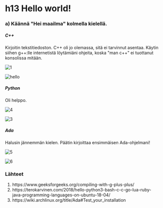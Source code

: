 <h1>h13 Hello world!</h1>

<h3>a) Käännä "Hei maailma" kolmella kielellä.</h3>

<h5>C++</h5>

Kirjoitin tekstitiedoston. C++ oli jo olemassa, sitä ei tarvinnut asentaa. Käytin siihen g++:lle internetistä löytämiäni ohjeita, koska "man c++" ei tuottanut konsolissa mitään.

![1](https://user-images.githubusercontent.com/105177604/224279448-a779acb3-e5b4-4537-9117-8e2f1c74e9bc.JPG)

![hello](https://user-images.githubusercontent.com/105177604/224280163-bd7ba99d-8e6c-43ea-a093-b77653bdd6c8.jpg)

<h5>Python</h5>

Oli helppo.

![4](https://user-images.githubusercontent.com/105177604/224279491-548bb646-817f-4d1b-b2a0-f5b4f6fa4bdc.JPG)

![3](https://user-images.githubusercontent.com/105177604/224279508-863540ac-b996-4dee-b473-a9622fa0bab7.JPG)

<h5>Ada</h5>

Halusin jännemmän kielen. Päätin kirjoittaa ensimmäisen Ada-ohjelmani! 

![5](https://user-images.githubusercontent.com/105177604/224279519-75964b88-8a66-4f50-8773-a115587c6e3c.JPG)

![6](https://user-images.githubusercontent.com/105177604/224279562-30ff2e4b-4058-4aa6-be13-44296e14d983.JPG)

<h3>Lähteet</h3>

<ol>
<li>https://www.geeksforgeeks.org/compiling-with-g-plus-plus/</li>
<li>https://terokarvinen.com/2018/hello-python3-bash-c-c-go-lua-ruby-java-programming-languages-on-ubuntu-18-04/</li>
<li>https://wiki.archlinux.org/title/Ada#Test_your_installation</li>
</ol>
